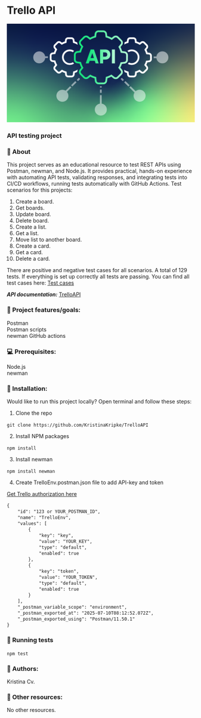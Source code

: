# Trello API
![picture](/Blog-API.webp)
### API testing project

### 🌟 About
This project serves as an educational resource to test REST APIs using Postman, newman, and Node.js. It provides practical, hands-on experience with automating API tests, validating responses, and integrating tests into CI/CD workflows, running tests automatically with GitHub Actions. Test scenarios for this projects:   
1. Create a board.     
2. Get boards.       
3. Update board.      
4. Delete board.     
5. Create a list.       
6. Get a list.     
7. Move list to another board.      
8. Create a card.      
9. Get a card.       
10. Delete a card.         

There are positive and negative test cases for all scenarios. A total of 129 tests. If everything is set up correctly all tests are passing.
You can find all test cases here: [Test cases](/testCases.md)

***API documentation:*** [TrelloAPI](https://developer.atlassian.com/cloud/trello/rest/api-group-actions/#api-group-actions)

### 🎯 Project features/goals:  
Postman  
Postman scripts   
newman
GitHub actions  

### 💻 Prerequisites:  
Node.js  
newman 

### 🏃 Installation:  
Would like to run this project locally? Open terminal and follow these steps:

1. Clone the repo

```git clone https://github.com/KristinaKripke/TrelloAPI ```

2. Install NPM packages

```npm install```

3. Install newman

```npm install newman```

4. Create TrelloEnv.postman.json file to add API-key and token

[Get Trello authorization here](https://developer.atlassian.com/cloud/trello/power-ups/rest-api-client/#client-initialization)

```
{
	"id": "123 or YOUR_POSTMAN_ID",
	"name": "TrelloEnv",
	"values": [
		{
			"key": "key",
			"value": "YOUR_KEY",
			"type": "default",
			"enabled": true
		},
		{
			"key": "token",
			"value": "YOUR_TOKEN",
			"type": "default",
			"enabled": true
		}
	],
	"_postman_variable_scope": "environment",
	"_postman_exported_at": "2025-07-10T08:12:52.072Z",
	"_postman_exported_using": "Postman/11.50.1"
}
```

### 🧪 Running tests

```npm test```

### :book: Authors: 
Kristina Cv.

### 🔗 Other resources:   
No other resources.